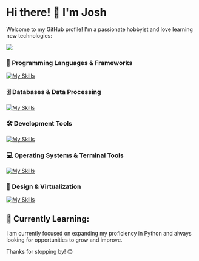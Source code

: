 # Hi there! 👋 I'm Josh

Welcome to my GitHub profile! I'm a passionate hobbyist and love learning new technologies:

![](https://komarev.com/ghpvc/?username=ItsJoshBrown&label=visitors&style=flat-square&color=ff5000)


### 🚀 Programming Languages & Frameworks  
[![My Skills](https://go-skill-icons.vercel.app/api/icons?i=php,laravel,typescript,rust,cs,py,html,css,tailwind,js&perline=15)](https://github.com/LelouchFR/skill-icons)  

### 🗄️ Databases & Data Processing  
[![My Skills](https://go-skill-icons.vercel.app/api/icons?i=mysql,mariadb,postgres,pandas&perline=15)](https://github.com/LelouchFR/skill-icons)  

### 🛠️ Development Tools  
[![My Skills](https://go-skill-icons.vercel.app/api/icons?i=git,github,postman,docker,phpstorm,datagrip,gitkraken,datadog,aws&perline=15)](https://github.com/LelouchFR/skill-icons)  

### 💻 Operating Systems & Terminal Tools  
[![My Skills](https://go-skill-icons.vercel.app/api/icons?i=linux,cachyos,alacritty,tmux,zellij&perline=15)](https://github.com/LelouchFR/skill-icons)  

### 🎨 Design & Virtualization  
[![My Skills](https://go-skill-icons.vercel.app/api/icons?i=ai,ps,lightroom,figma,proxmox&perline=15)](https://github.com/LelouchFR/skill-icons)  



## 🌱 Currently Learning:

I am currently focused on expanding my proficiency in Python and always looking for opportunities to grow and improve.

Thanks for stopping by! 😊

